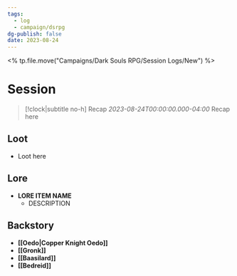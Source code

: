 ```yaml
---
tags:
  - log
  - campaign/dsrpg
dg-publish: false
date: 2023-08-24
---
```


<% tp.file.move("Campaigns/Dark Souls RPG/Session Logs/New") %>

# Session

> [!clock|subtitle no-h] Recap *2023-08-24T00:00:00.000-04:00*
> Recap here

## Loot
- Loot here

## Lore
- **LORE ITEM NAME**
	- DESCRIPTION

## Backstory
- **[[Oedo|Copper Knight Oedo]]**
- **[[Gronk]]**
- **[[Baasilard]]**
- **[[Bedreid]]**